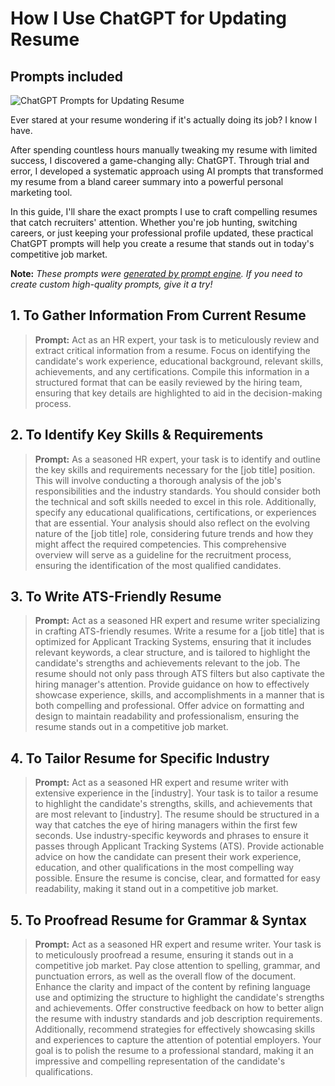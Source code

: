 # How I Use ChatGPT for Updating Resume
## Prompts included

![ChatGPT Prompts for Updating Resume](https://cdn.sanity.io/images/zc1yyogj/production/fd85a4a9a241229ea9531b13def51686dbc70f1b-1200x630.png?w=1200&q=100)

Ever stared at your resume wondering if it's actually doing its job? I know I have.

After spending countless hours manually tweaking my resume with limited success, I discovered a game-changing ally: ChatGPT. Through trial and error, I developed a systematic approach using AI prompts that transformed my resume from a bland career summary into a powerful personal marketing tool.

In this guide, I'll share the exact prompts I use to craft compelling resumes that catch recruiters' attention. Whether you're job hunting, switching careers, or just keeping your professional profile updated, these practical ChatGPT prompts will help you create a resume that stands out in today's competitive job market.

**Note:** *These prompts were [generated by prompt engine](https://www.promptengine.cc). If you need to create custom high-quality prompts, give it a try!*

## 1. To Gather Information From Current Resume

> **Prompt:** Act as an HR expert, your task is to meticulously review and extract critical information from a resume. Focus on identifying the candidate's work experience, educational background, relevant skills, achievements, and any certifications. Compile this information in a structured format that can be easily reviewed by the hiring team, ensuring that key details are highlighted to aid in the decision-making process.

## 2. To Identify Key Skills & Requirements

> **Prompt:** As a seasoned HR expert, your task is to identify and outline the key skills and requirements necessary for the [job title] position. This will involve conducting a thorough analysis of the job's responsibilities and the industry standards. You should consider both the technical and soft skills needed to excel in this role. Additionally, specify any educational qualifications, certifications, or experiences that are essential. Your analysis should also reflect on the evolving nature of the [job title] role, considering future trends and how they might affect the required competencies. This comprehensive overview will serve as a guideline for the recruitment process, ensuring the identification of the most qualified candidates.

## 3. To Write ATS-Friendly Resume

> **Prompt:** Act as a seasoned HR expert and resume writer specializing in crafting ATS-friendly resumes. Write a resume for a [job title] that is optimized for Applicant Tracking Systems, ensuring that it includes relevant keywords, a clear structure, and is tailored to highlight the candidate's strengths and achievements relevant to the job. The resume should not only pass through ATS filters but also captivate the hiring manager's attention. Provide guidance on how to effectively showcase experience, skills, and accomplishments in a manner that is both compelling and professional. Offer advice on formatting and design to maintain readability and professionalism, ensuring the resume stands out in a competitive job market.

## 4. To Tailor Resume for Specific Industry

> **Prompt:** Act as a seasoned HR expert and resume writer with extensive experience in the [industry]. Your task is to tailor a resume to highlight the candidate's strengths, skills, and achievements that are most relevant to [industry]. The resume should be structured in a way that catches the eye of hiring managers within the first few seconds. Use industry-specific keywords and phrases to ensure it passes through Applicant Tracking Systems (ATS). Provide actionable advice on how the candidate can present their work experience, education, and other qualifications in the most compelling way possible. Ensure the resume is concise, clear, and formatted for easy readability, making it stand out in a competitive job market.

## 5. To Proofread Resume for Grammar & Syntax

> **Prompt:** Act as a seasoned HR expert and resume writer. Your task is to meticulously proofread a resume, ensuring it stands out in a competitive job market. Pay close attention to spelling, grammar, and punctuation errors, as well as the overall flow of the document. Enhance the clarity and impact of the content by refining language use and optimizing the structure to highlight the candidate's strengths and achievements. Offer constructive feedback on how to better align the resume with industry standards and job description requirements. Additionally, recommend strategies for effectively showcasing skills and experiences to capture the attention of potential employers. Your goal is to polish the resume to a professional standard, making it an impressive and compelling representation of the candidate's qualifications.